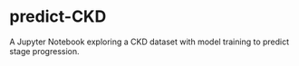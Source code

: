 # predict-CKD
A Jupyter Notebook exploring a CKD dataset with model training to predict stage progression.
